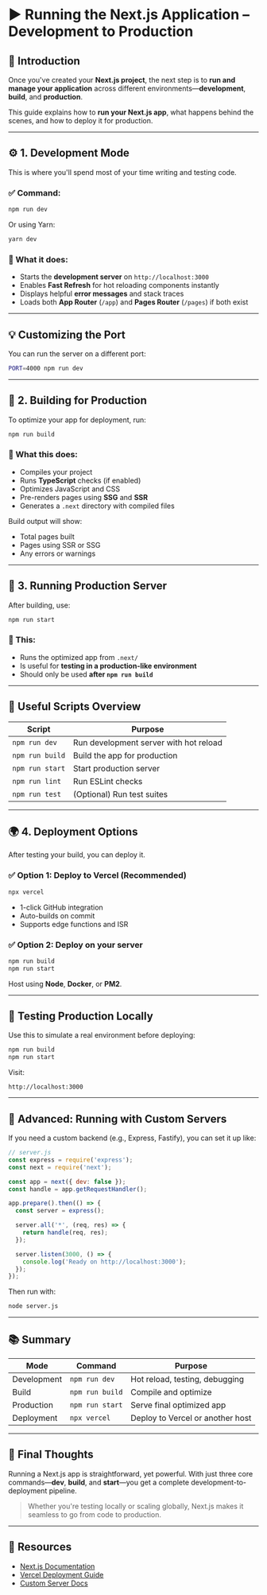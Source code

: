 
# ▶️ Running the Next.js Application – Development to Production



## 🧭 Introduction

Once you've created your **Next.js project**, the next step is to **run and manage your application** across different environments—**development**, **build**, and **production**.

This guide explains how to **run your Next.js app**, what happens behind the scenes, and how to deploy it for production.

---

## ⚙️ 1. Development Mode

This is where you'll spend most of your time writing and testing code.

### ✅ Command:

```bash
npm run dev
```

Or using Yarn:

```bash
yarn dev
```

### 📍 What it does:
- Starts the **development server** on `http://localhost:3000`
- Enables **Fast Refresh** for hot reloading components instantly
- Displays helpful **error messages** and stack traces
- Loads both **App Router** (`/app`) and **Pages Router** (`/pages`) if both exist

---

## 💡 Customizing the Port

You can run the server on a different port:

```bash
PORT=4000 npm run dev
```

---

## 🧱 2. Building for Production

To optimize your app for deployment, run:

```bash
npm run build
```

### 🔨 What this does:
- Compiles your project
- Runs **TypeScript** checks (if enabled)
- Optimizes JavaScript and CSS
- Pre-renders pages using **SSG** and **SSR**
- Generates a `.next` directory with compiled files

Build output will show:
- Total pages built
- Pages using SSR or SSG
- Any errors or warnings

---

## 🚀 3. Running Production Server

After building, use:

```bash
npm run start
```

### 🏁 This:
- Runs the optimized app from `.next/`
- Is useful for **testing in a production-like environment**
- Should only be used **after `npm run build`**

---

## 🧪 Useful Scripts Overview

| Script            | Purpose                               |
|-------------------|----------------------------------------|
| `npm run dev`     | Run development server with hot reload |
| `npm run build`   | Build the app for production           |
| `npm run start`   | Start production server                |
| `npm run lint`    | Run ESLint checks                      |
| `npm run test`    | (Optional) Run test suites             |

---

## 🌍 4. Deployment Options

After testing your build, you can deploy it.

### ✅ Option 1: Deploy to **Vercel** (Recommended)
```bash
npx vercel
```
- 1-click GitHub integration
- Auto-builds on commit
- Supports edge functions and ISR

### ✅ Option 2: Deploy on your server
```bash
npm run build
npm run start
```

Host using **Node**, **Docker**, or **PM2**.

---

## 🧪 Testing Production Locally

Use this to simulate a real environment before deploying:

```bash
npm run build
npm run start
```

Visit:  
```
http://localhost:3000
```

---

## 🧩 Advanced: Running with Custom Servers

If you need a custom backend (e.g., Express, Fastify), you can set it up like:

```js
// server.js
const express = require('express');
const next = require('next');

const app = next({ dev: false });
const handle = app.getRequestHandler();

app.prepare().then(() => {
  const server = express();

  server.all('*', (req, res) => {
    return handle(req, res);
  });

  server.listen(3000, () => {
    console.log('Ready on http://localhost:3000');
  });
});
```

Then run with:

```bash
node server.js
```

---

## 📚 Summary

| Mode            | Command         | Purpose                                  |
|------------------|------------------|------------------------------------------|
| Development      | `npm run dev`     | Hot reload, testing, debugging            |
| Build            | `npm run build`   | Compile and optimize                     |
| Production       | `npm run start`   | Serve final optimized app                |
| Deployment       | `npx vercel`      | Deploy to Vercel or another host         |

---

## 🧠 Final Thoughts

Running a Next.js app is straightforward, yet powerful. With just three core commands—**dev**, **build**, and **start**—you get a complete development-to-deployment pipeline.

> Whether you're testing locally or scaling globally, Next.js makes it seamless to go from code to production.

---

## 📎 Resources

- [Next.js Documentation](https://nextjs.org/docs)
- [Vercel Deployment Guide](https://vercel.com/docs)
- [Custom Server Docs](https://nextjs.org/docs/advanced-features/custom-server)

